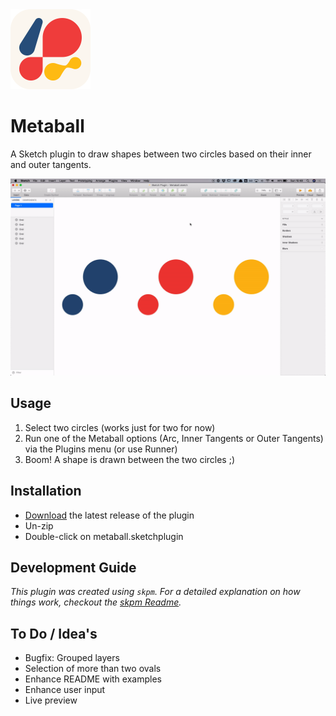<img height="128" width="128" src="https://github.com/mheesakkers/sketch-plugin-metaball/blob/master/assets/icon-rounded.png">

# Metaball

A Sketch plugin to draw shapes between two circles based on their inner and outer tangents.

<img src="https://github.com/mheesakkers/sketch-plugin-metaball/blob/master/assets/screengrab.gif?raw=true" alt="img" style="max-width:100%;">

## Usage
1. Select two circles (works just for two for now)
2. Run one of the Metaball options (Arc, Inner Tangents or Outer Tangents) via the Plugins menu (or use Runner)
3. Boom! A shape is drawn between the two circles ;)


## Installation

- [Download](../../releases/latest/download/metaball.sketchplugin.zip) the latest release of the plugin
- Un-zip
- Double-click on metaball.sketchplugin

## Development Guide

_This plugin was created using `skpm`. For a detailed explanation on how things work, checkout the [skpm Readme](https://github.com/skpm/skpm/blob/master/README.md)._

## To Do / Idea's

- Bugfix: Grouped layers
- Selection of more than two ovals
- Enhance README with examples
- Enhance user input
- Live preview